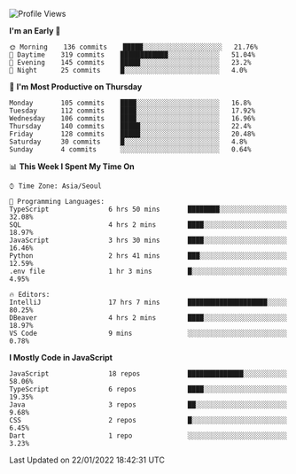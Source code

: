 <!--START_SECTION:waka-->
![Profile Views](http://img.shields.io/badge/Profile%20Views-0-blue)

**I'm an Early 🐤** 

```text
🌞 Morning    136 commits    █████░░░░░░░░░░░░░░░░░░░░   21.76% 
🌆 Daytime    319 commits    ████████████░░░░░░░░░░░░░   51.04% 
🌃 Evening    145 commits    █████░░░░░░░░░░░░░░░░░░░░   23.2% 
🌙 Night      25 commits     █░░░░░░░░░░░░░░░░░░░░░░░░   4.0%

```
📅 **I'm Most Productive on Thursday** 

```text
Monday       105 commits    ████░░░░░░░░░░░░░░░░░░░░░   16.8% 
Tuesday      112 commits    ████░░░░░░░░░░░░░░░░░░░░░   17.92% 
Wednesday    106 commits    ████░░░░░░░░░░░░░░░░░░░░░   16.96% 
Thursday     140 commits    █████░░░░░░░░░░░░░░░░░░░░   22.4% 
Friday       128 commits    █████░░░░░░░░░░░░░░░░░░░░   20.48% 
Saturday     30 commits     █░░░░░░░░░░░░░░░░░░░░░░░░   4.8% 
Sunday       4 commits      ░░░░░░░░░░░░░░░░░░░░░░░░░   0.64%

```


📊 **This Week I Spent My Time On** 

```text
⌚︎ Time Zone: Asia/Seoul

💬 Programming Languages: 
TypeScript               6 hrs 50 mins       ████████░░░░░░░░░░░░░░░░░   32.08% 
SQL                      4 hrs 2 mins        ████░░░░░░░░░░░░░░░░░░░░░   18.97% 
JavaScript               3 hrs 30 mins       ████░░░░░░░░░░░░░░░░░░░░░   16.46% 
Python                   2 hrs 41 mins       ███░░░░░░░░░░░░░░░░░░░░░░   12.59% 
.env file                1 hr 3 mins         █░░░░░░░░░░░░░░░░░░░░░░░░   4.95%

🔥 Editors: 
IntelliJ                 17 hrs 7 mins       ████████████████████░░░░░   80.25% 
DBeaver                  4 hrs 2 mins        ████░░░░░░░░░░░░░░░░░░░░░   18.97% 
VS Code                  9 mins              ░░░░░░░░░░░░░░░░░░░░░░░░░   0.78%

```

**I Mostly Code in JavaScript** 

```text
JavaScript               18 repos            ██████████████░░░░░░░░░░░   58.06% 
TypeScript               6 repos             ████░░░░░░░░░░░░░░░░░░░░░   19.35% 
Java                     3 repos             ██░░░░░░░░░░░░░░░░░░░░░░░   9.68% 
CSS                      2 repos             █░░░░░░░░░░░░░░░░░░░░░░░░   6.45% 
Dart                     1 repo              ░░░░░░░░░░░░░░░░░░░░░░░░░   3.23%

```



 Last Updated on 22/01/2022 18:42:31 UTC
<!--END_SECTION:waka-->
